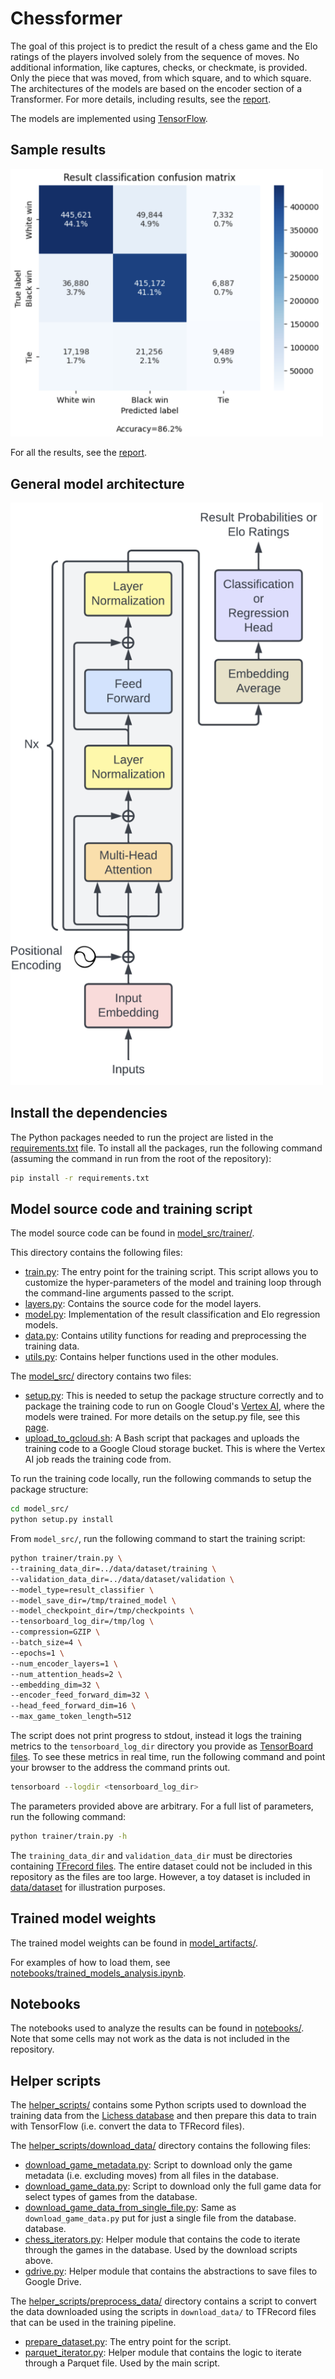 # Chessformer

The goal of this project is to predict the result of a chess game and the Elo
ratings of the players involved solely from the sequence of moves. No additional
information, like captures, checks, or checkmate, is provided. Only the piece
that was moved, from which square, and to which square. The architectures of the
models are based on the encoder section of a Transformer. For more details,
including results, see the [report](report/chessformer_report.pdf).

The models are implemented using [TensorFlow](https://www.tensorflow.org/).


## Sample results

<img src="images/result_classification_confusion_matrix.png" width=500>

For all the results, see the [report](report/chessformer_report.pdf).


## General model architecture

<img src="images/general_transformer_diagram.png" width=500>


## Install the dependencies

The Python packages needed to run the project are listed in the
[requirements.txt](./requirements.txt) file. To install all the packages, run
the following command (assuming the command in run from the root of the
repository):

```sh
pip install -r requirements.txt
```


## Model source code and training script

The model source code can be found in [model_src/trainer/](model_src/trainer).

This directory contains the following files:

* [train.py](model_src/trainer/train.py): The entry point for the
training script. This script allows you to customize the hyper-parameters of the
model and training loop through the command-line arguments passed to the script.
* [layers.py](model_src/trainer/layers.py): Contains the source code for the
model layers.
* [model.py](model_src/trainer/model.py): Implementation of the result
classification and Elo regression models.
* [data.py](model_src/trainer/data.py): Contains utility functions for reading
and preprocessing the training data.
* [utils.py](model_src/trainer/utils.py): Contains helper functions used in the
other modules.

The [model_src/](model_src/) directory contains two files:

* [setup.py](model_src/setup.py): This is needed to setup the package structure
correctly and to package the training code to run on Google Cloud's [Vertex
AI](https://cloud.google.com/vertex-ai/docs/start/introduction-unified-platform),
where the models were trained. For more details on the setup.py file, see this
[page](https://packaging.python.org/en/latest/guides/distributing-packages-using-setuptools/#setup-py).
* [upload_to_gcloud.sh](model_src/upload_to_gcloud.sh): A Bash script that
packages and uploads the training code to a Google Cloud storage bucket. This is
where the Vertex AI job reads the training code from.

To run the training code locally, run the following commands to setup the
package structure:

```sh
cd model_src/
python setup.py install
```

From `model_src/`, run the following command to start the training script:

```sh
python trainer/train.py \
--training_data_dir=../data/dataset/training \
--validation_data_dir=../data/dataset/validation \
--model_type=result_classifier \
--model_save_dir=/tmp/trained_model \
--model_checkpoint_dir=/tmp/checkpoints \
--tensorboard_log_dir=/tmp/log \
--compression=GZIP \
--batch_size=4 \
--epochs=1 \
--num_encoder_layers=1 \
--num_attention_heads=2 \
--embedding_dim=32 \
--encoder_feed_forward_dim=32 \
--head_feed_forward_dim=16 \
--max_game_token_length=512
```

The script does not print progress to stdout, instead it logs the training
metrics to the `tensorboard_log_dir` directory you provide as
[TensorBoard files](https://www.tensorflow.org/tensorboard/get_started). To see
these metrics in real time, run the following command and point your browser
to the address the command prints out.

```sh
tensorboard --logdir <tensorboard_log_dir>
```

The parameters provided above are arbitrary. For a full list of parameters,
run the following command:

```sh
python trainer/train.py -h
```

The `training_data_dir` and `validation_data_dir` must be directories containing
[TFrecord files](https://www.tensorflow.org/tutorials/load_data/tfrecord). The
entire dataset could not be included in this repository as the files are
too large. However, a toy dataset is included in
[data/dataset](data/dataset) for illustration purposes.


## Trained model weights

The trained model weights can be found in [model_artifacts/](model_artifacts/).

For examples of how to load them, see
[notebooks/trained_models_analysis.ipynb](notebooks/trained_models_analysis.ipynb).


## Notebooks

The notebooks used to analyze the results can be found in
[notebooks/](notebooks/). Note that some cells may not work as the data is not
included in the repository.


## Helper scripts

The [helper_scripts/](helper_scripts/) contains some Python scripts used to
download the training data from the
[Lichess database](https://database.lichess.org/) and then prepare this data
to train with TensorFlow (i.e. convert the data to TFRecord files).

The [helper_scripts/download_data/](helper_scripts/download_data) directory
contains the following files:

* [download_game_metadata.py](helper_scripts/download_data/download_game_metadata.py):
Script to download only the game metadata (i.e. excluding moves) from all files
in the database.
* [download_game_data.py](helper_scripts/download_data/download_game_data.py):
Script to download only the full game data for select types of games from the 
database.
* [download_game_data_from_single_file.py](helper_scripts/download_data/download_game_data_from_single_file.py):
Same as `download_game_data.py` put for just a single file from the database.
database.
* [chess_iterators.py](helper_scripts/download_data/chess_iterators.py): Helper
module that contains the code to iterate through the games in the database.
Used by the download scripts above.
* [gdrive.py](helper_scripts/download_data/gdrive.py): Helper module that
contains the abstractions to save files to Google Drive.

The [helper_scripts/preprocess_data/](helper_scripts/preprocess_data/)
directory contains a script to convert the data downloaded using the scripts
in `download_data/` to TFRecord files that can be used in the training pipeline.

* [prepare_dataset.py](helper_scripts/preprocess_data/prepare_dataset.py): The
entry point for the script.
* [parquet_iterator.py](helper_scripts/preprocess_data/parquet_iterator.py):
Helper module that contains the logic to iterate through a Parquet file. Used
by the main script.

